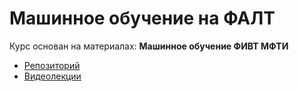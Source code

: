 # Машинное обучение на ФАЛТ

Курс основан на материалах: __Машинное обучение ФИВТ МФТИ__
- [Репозиторий](https://github.com/ml-mipt)
- [Видеолекции](https://www.youtube.com/playlist?list=PL4_hYwCyhAvasRqzz4w562ce0esEwS0Mt)
